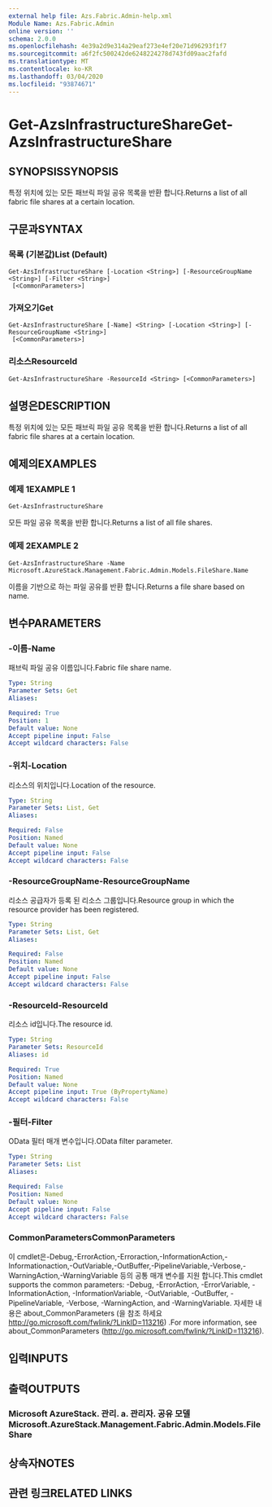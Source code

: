 ```yaml
---
external help file: Azs.Fabric.Admin-help.xml
Module Name: Azs.Fabric.Admin
online version: ''
schema: 2.0.0
ms.openlocfilehash: 4e39a2d9e314a29eaf273e4ef20e71d96293f1f7
ms.sourcegitcommit: a6f2fc500242de6248224278d743fd09aac2fafd
ms.translationtype: MT
ms.contentlocale: ko-KR
ms.lasthandoff: 03/04/2020
ms.locfileid: "93874671"
---
```

# <span data-ttu-id="e3512-101">Get-AzsInfrastructureShare</span><span class="sxs-lookup"><span data-stu-id="e3512-101">Get-AzsInfrastructureShare</span></span>

## <span data-ttu-id="e3512-102">SYNOPSIS</span><span class="sxs-lookup"><span data-stu-id="e3512-102">SYNOPSIS</span></span>
<span data-ttu-id="e3512-103">특정 위치에 있는 모든 패브릭 파일 공유 목록을 반환 합니다.</span><span class="sxs-lookup"><span data-stu-id="e3512-103">Returns a list of all fabric file shares at a certain location.</span></span>

## <span data-ttu-id="e3512-104">구문과</span><span class="sxs-lookup"><span data-stu-id="e3512-104">SYNTAX</span></span>

### <span data-ttu-id="e3512-105">목록 (기본값)</span><span class="sxs-lookup"><span data-stu-id="e3512-105">List (Default)</span></span>
```
Get-AzsInfrastructureShare [-Location <String>] [-ResourceGroupName <String>] [-Filter <String>]
 [<CommonParameters>]
```

### <span data-ttu-id="e3512-106">가져오기</span><span class="sxs-lookup"><span data-stu-id="e3512-106">Get</span></span>
```
Get-AzsInfrastructureShare [-Name] <String> [-Location <String>] [-ResourceGroupName <String>]
 [<CommonParameters>]
```

### <span data-ttu-id="e3512-107">리소스</span><span class="sxs-lookup"><span data-stu-id="e3512-107">ResourceId</span></span>
```
Get-AzsInfrastructureShare -ResourceId <String> [<CommonParameters>]
```

## <span data-ttu-id="e3512-108">설명은</span><span class="sxs-lookup"><span data-stu-id="e3512-108">DESCRIPTION</span></span>
<span data-ttu-id="e3512-109">특정 위치에 있는 모든 패브릭 파일 공유 목록을 반환 합니다.</span><span class="sxs-lookup"><span data-stu-id="e3512-109">Returns a list of all fabric file shares at a certain location.</span></span>

## <span data-ttu-id="e3512-110">예제의</span><span class="sxs-lookup"><span data-stu-id="e3512-110">EXAMPLES</span></span>

### <span data-ttu-id="e3512-111">예제 1</span><span class="sxs-lookup"><span data-stu-id="e3512-111">EXAMPLE 1</span></span>
```
Get-AzsInfrastructureShare
```

<span data-ttu-id="e3512-112">모든 파일 공유 목록을 반환 합니다.</span><span class="sxs-lookup"><span data-stu-id="e3512-112">Returns a list of all file shares.</span></span>

### <span data-ttu-id="e3512-113">예제 2</span><span class="sxs-lookup"><span data-stu-id="e3512-113">EXAMPLE 2</span></span>
```
Get-AzsInfrastructureShare -Name Microsoft.AzureStack.Management.Fabric.Admin.Models.FileShare.Name
```

<span data-ttu-id="e3512-114">이름을 기반으로 하는 파일 공유를 반환 합니다.</span><span class="sxs-lookup"><span data-stu-id="e3512-114">Returns a file share based on name.</span></span>

## <span data-ttu-id="e3512-115">변수</span><span class="sxs-lookup"><span data-stu-id="e3512-115">PARAMETERS</span></span>

### <span data-ttu-id="e3512-116">-이름</span><span class="sxs-lookup"><span data-stu-id="e3512-116">-Name</span></span>
<span data-ttu-id="e3512-117">패브릭 파일 공유 이름입니다.</span><span class="sxs-lookup"><span data-stu-id="e3512-117">Fabric file share name.</span></span>

```yaml
Type: String
Parameter Sets: Get
Aliases:

Required: True
Position: 1
Default value: None
Accept pipeline input: False
Accept wildcard characters: False
```

### <span data-ttu-id="e3512-118">-위치</span><span class="sxs-lookup"><span data-stu-id="e3512-118">-Location</span></span>
<span data-ttu-id="e3512-119">리소스의 위치입니다.</span><span class="sxs-lookup"><span data-stu-id="e3512-119">Location of the resource.</span></span>

```yaml
Type: String
Parameter Sets: List, Get
Aliases:

Required: False
Position: Named
Default value: None
Accept pipeline input: False
Accept wildcard characters: False
```

### <span data-ttu-id="e3512-120">-ResourceGroupName</span><span class="sxs-lookup"><span data-stu-id="e3512-120">-ResourceGroupName</span></span>
<span data-ttu-id="e3512-121">리소스 공급자가 등록 된 리소스 그룹입니다.</span><span class="sxs-lookup"><span data-stu-id="e3512-121">Resource group in which the resource provider has been registered.</span></span>

```yaml
Type: String
Parameter Sets: List, Get
Aliases:

Required: False
Position: Named
Default value: None
Accept pipeline input: False
Accept wildcard characters: False
```

### <span data-ttu-id="e3512-122">-ResourceId</span><span class="sxs-lookup"><span data-stu-id="e3512-122">-ResourceId</span></span>
<span data-ttu-id="e3512-123">리소스 id입니다.</span><span class="sxs-lookup"><span data-stu-id="e3512-123">The resource id.</span></span>

```yaml
Type: String
Parameter Sets: ResourceId
Aliases: id

Required: True
Position: Named
Default value: None
Accept pipeline input: True (ByPropertyName)
Accept wildcard characters: False
```

### <span data-ttu-id="e3512-124">-필터</span><span class="sxs-lookup"><span data-stu-id="e3512-124">-Filter</span></span>
<span data-ttu-id="e3512-125">OData 필터 매개 변수입니다.</span><span class="sxs-lookup"><span data-stu-id="e3512-125">OData filter parameter.</span></span>

```yaml
Type: String
Parameter Sets: List
Aliases:

Required: False
Position: Named
Default value: None
Accept pipeline input: False
Accept wildcard characters: False
```

### <span data-ttu-id="e3512-126">CommonParameters</span><span class="sxs-lookup"><span data-stu-id="e3512-126">CommonParameters</span></span>
<span data-ttu-id="e3512-127">이 cmdlet은-Debug,-ErrorAction,-Erroraction,-InformationAction,-Informationaction,-OutVariable,-OutBuffer,-PipelineVariable,-Verbose,-WarningAction,-WarningVariable 등의 공통 매개 변수를 지원 합니다.</span><span class="sxs-lookup"><span data-stu-id="e3512-127">This cmdlet supports the common parameters: -Debug, -ErrorAction, -ErrorVariable, -InformationAction, -InformationVariable, -OutVariable, -OutBuffer, -PipelineVariable, -Verbose, -WarningAction, and -WarningVariable.</span></span> <span data-ttu-id="e3512-128">자세한 내용은 about_CommonParameters (을 참조 하세요 http://go.microsoft.com/fwlink/?LinkID=113216) .</span><span class="sxs-lookup"><span data-stu-id="e3512-128">For more information, see about_CommonParameters (http://go.microsoft.com/fwlink/?LinkID=113216).</span></span>

## <span data-ttu-id="e3512-129">입력</span><span class="sxs-lookup"><span data-stu-id="e3512-129">INPUTS</span></span>

## <span data-ttu-id="e3512-130">출력</span><span class="sxs-lookup"><span data-stu-id="e3512-130">OUTPUTS</span></span>

### <span data-ttu-id="e3512-131">Microsoft AzureStack. 관리. a. 관리자. 공유 모델</span><span class="sxs-lookup"><span data-stu-id="e3512-131">Microsoft.AzureStack.Management.Fabric.Admin.Models.FileShare</span></span>

## <span data-ttu-id="e3512-132">상속자</span><span class="sxs-lookup"><span data-stu-id="e3512-132">NOTES</span></span>

## <span data-ttu-id="e3512-133">관련 링크</span><span class="sxs-lookup"><span data-stu-id="e3512-133">RELATED LINKS</span></span>
